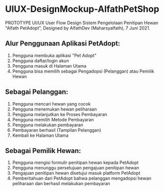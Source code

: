 # UIUX-DesignMockup-AlfathPetShop

PROTOTYPE UI/UX User Flow Design Sistem Pengelolaan Penitipan Hewan "Alfath PetAdopt", Designed by AlfathDev (Maharsyalfath), 7 Juni 2021.

## Alur Penggunaan Aplikasi PetAdopt:
1. Pengguna membuka aplikasi "Pet Adopt"
2. Pengguna daftar/login akun
3. Pengguna masuk di Halaman Utama
4. Pengguna bisa memilih sebagai Pengadopsi (Pelanggan) atau Pemilik Hewan

## Sebagai Pelanggan:
1. Pengguna mencari hewan yang cocok
2. Pengguna menemukan hewan peliharaan
3. Pengguna melanjutkan ke Proses Pembayaran
4. Pengguna memilih Metode Pembayaran
5. Pengguna melakukan pembayaran
6. Pembayaran berhasil (Tampilan Pelanggan)
7. Kembali ke Halaman Utama

## Sebagai Pemilik Hewan:
1. Pengguna mengisi formulir penitipan hewan kepada PetAdopt
2. Pengguna menunggu persetujuan pengajuan penitipan hewan
3. Pengajuan penitipan hewan disetujui masuk platform PetAdopt
4. Pemberitahuan dari PetAdopt bahwa pelanggan mengadopsi hewan peliharaan dan berhasil melakukan pembayaran
